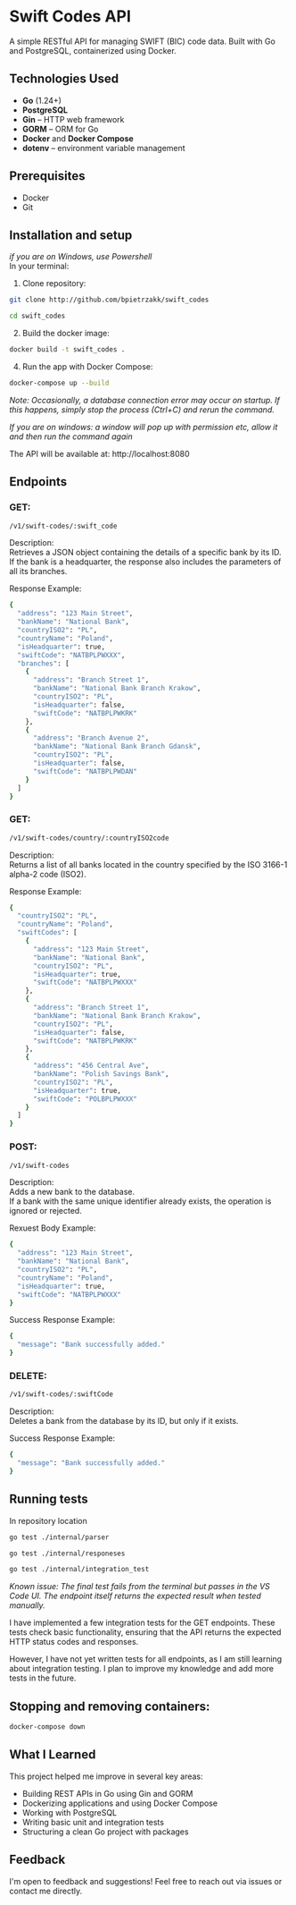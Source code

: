 # **Swift Codes API**

A simple RESTful API for managing SWIFT (BIC) code data. Built with Go and PostgreSQL, containerized using Docker.

## **Technologies Used**
- **Go** (1.24+)
- **PostgreSQL**
- **Gin** – HTTP web framework
- **GORM** – ORM for Go
- **Docker** and **Docker Compose**
- **dotenv** – environment variable management

## **Prerequisites**
- Docker
- Git

## **Installation and setup**  
*if you are on Windows, use Powershell*  
In your terminal:
1. Clone repository:
```bash
git clone http://github.com/bpietrzakk/swift_codes
```
```bash
cd swift_codes
```
2. Build the docker image:
```bash
docker build -t swift_codes .
```
4. Run the app with Docker Compose:   
```bash
docker-compose up --build
```
*Note: Occasionally, a database connection error may occur on startup. If this happens, simply stop the process (Ctrl+C) and rerun the command.*  
  
*If you are on windows: a window will pop up with permission etc, allow it and then run the command again*  
  
The API will be available at: http://localhost:8080  


## **Endpoints**
### **GET:**  
```bash
/v1/swift-codes/:swift_code
```  
Description:  
Retrieves a JSON object containing the details of a specific bank by its ID.  
If the bank is a headquarter, the response also includes the parameters of all its branches.  

Response Example:
```bash
{
  "address": "123 Main Street",
  "bankName": "National Bank",
  "countryISO2": "PL",
  "countryName": "Poland",
  "isHeadquarter": true,
  "swiftCode": "NATBPLPWXXX",
  "branches": [
    {
      "address": "Branch Street 1",
      "bankName": "National Bank Branch Krakow",
      "countryISO2": "PL",
      "isHeadquarter": false,
      "swiftCode": "NATBPLPWKRK"
    },
    {
      "address": "Branch Avenue 2",
      "bankName": "National Bank Branch Gdansk",
      "countryISO2": "PL",
      "isHeadquarter": false,
      "swiftCode": "NATBPLPWDAN"
    }
  ]
}

```  

### **GET:**  
```bash
/v1/swift-codes/country/:countryISO2code
```  
Description:  
Returns a list of all banks located in the country specified by the ISO 3166-1 alpha-2 code (ISO2).  
  
Response Example:
```bash
{
  "countryISO2": "PL",
  "countryName": "Poland",
  "swiftCodes": [
    {
      "address": "123 Main Street",
      "bankName": "National Bank",
      "countryISO2": "PL",
      "isHeadquarter": true,
      "swiftCode": "NATBPLPWXXX"
    },
    {
      "address": "Branch Street 1",
      "bankName": "National Bank Branch Krakow",
      "countryISO2": "PL",
      "isHeadquarter": false,
      "swiftCode": "NATBPLPWKRK"
    },
    {
      "address": "456 Central Ave",
      "bankName": "Polish Savings Bank",
      "countryISO2": "PL",
      "isHeadquarter": true,
      "swiftCode": "POLBPLPWXXX"
    }
  ]
}
```  


### **POST:**  
```bash
/v1/swift-codes
```
Description:  
Adds a new bank to the database.  
If a bank with the same unique identifier already exists, the operation is ignored or rejected.  

Rexuest Body Example:
```bash
{
  "address": "123 Main Street",
  "bankName": "National Bank",
  "countryISO2": "PL",
  "countryName": "Poland",
  "isHeadquarter": true,
  "swiftCode": "NATBPLPWXXX"
}

```  
Success Response Example:  
```bash
{
  "message": "Bank successfully added."
}
```    

### **DELETE:**  
```bash
/v1/swift-codes/:swiftCode
```  
Description:  
Deletes a bank from the database by its ID, but only if it exists.  

Success Response Example:  
```bash
{
  "message": "Bank successfully added."
}
```    
  
  
  
## **Running tests**
In repository location
```bash
go test ./internal/parser
```
```bash
go test ./internal/responeses
```
```bash
go test ./internal/integration_test
```
*Known issue: The final test fails from the terminal but passes in the VS Code UI. The endpoint itself returns the expected result when tested manually.*  

I have implemented a few integration tests for the GET endpoints. These tests check basic functionality, ensuring that the API returns the expected HTTP status codes and responses.  
  
However, I have not yet written tests for all endpoints, as I am still learning about integration testing. I plan to improve my knowledge and add more tests in the future.


## Stopping and removing containers:
```bash
docker-compose down
```

## What I Learned
This project helped me improve in several key areas:
- Building REST APIs in Go using Gin and GORM
- Dockerizing applications and using Docker Compose
- Working with PostgreSQL 
- Writing basic unit and integration tests
- Structuring a clean Go project with packages  
  
## Feedback
I'm open to feedback and suggestions! Feel free to reach out via issues or contact me directly.  
